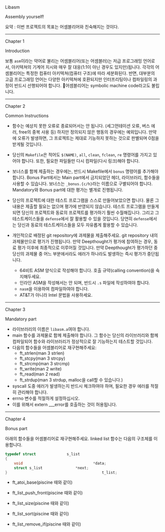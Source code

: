 Libasm

Assembly yourself!



요약 : 이번 프로젝트의 목표는 어셈블리어와 친숙해지는 것이다. 



---





Chapter 1

Introduction

보통 `asm`이라는 약어로 불리는 어셈블리어(또는 어셈블러)는 저급 프로그래밍 언어로서, 아키텍쳐의 기계어 지시와 매우 잘 대응(1:1이 아닌 경우도 있지만)됩니다. 각각의 어셈블리어는 특정한 컴퓨터 아키텍쳐(컴퓨터 구조)에 따라 세분화된다. 반면, 대부분의 고급 프로그래밍 언어는 다양한 아키텍쳐에 호환되지만 인터프리팅이나 컴파일링의 과정이 반드시 선행되어야 합니다. 어셈블리어는 symbolic machine code라고도 불립니다. 



---



Chapter 2

Common Instructions

* 함수는 예상치 못한 오류로 종료되어서는 안 됩니다. (세그먼테이션 오류, 버스 에러, free의 중복 사용 등) 하지만 정의되지 않은 행동의 경우에는 예외입니다. 만약에 오류가 발생하면, 그 프로젝트는 제대로 기능하지 못하는 것으로 판별되며 0점을 받게될 것입니다. 
* 당신의 `Makefile`은 적어도 `$(NAME)`, `all`, `clean`, `fclean`, `re` 명령어를 가지고 있어야 합니다. 또한, 필요한 파일들만 다시 컴파일(다시 링크)해야 합니다. 
* 보너스를 함께 제출하는 경우에는, 반드시 Makefile에서 `bonus` 명령어를 추가해야 합니다. Bonus Part에서는 Main part에서 금지되었던 헤더, 라이브러리, 함수들을 사용할 수 있습니다. 보너스는 `_bonus.{c/h}`라는 이름으로 구별되어야 합니다. Mandatory와 Bonus part에 대한 평가는 별개로 진행됩니다. 

* 당신의 프로젝트에 대한 테스트 프로그램을 스스로 만들어보았으면 합니다. 물론 그 내용은 제출할 필요는 없으며 평가에 반영되지 않습니다. 테스트 프로그램을 만들게 되면 당신의 프로젝트와 동료의 프로젝트를 평가하기 훨씬 수월해집니다. 그리고 그 테스트케이스들을 `defense`에서 잘 활용할 수 있을 것입니다. 당연히 `defense`에서는 당신과 동료의 테스트케이스들을 모두 자유롭게 활용할 수 있습니다. 

* 개인적으로 배정된 git repository에 과제물을 제출해주세요. git repository 내의 과제물만으로 평가가 진행됩니다. 만약 Deepthought가 평가에 참여하는 경우, 동료 평가 이후에 최종적으로 이루어질 것입니다. 만약 Deepthought가 평가하던 중 당신의 과제물 중 어느 부분에서라도 에러가 하나라도 발생하는 즉시 평가가 중단됩니다. 

  * 64비트 ASM 양식으로 작성해야 합니다. 호출 규약(calling convention)을 숙지해두세요. 
  * 인라인 ASM을 작성해서는 안 되며, 반드시 `.s` 파일에 작성하여야 합니다. 
  * `nasm`을 이용하여 컴파일하여야 합니다. 
  * AT&T가 아니라 Intel 문법을 사용하세요. 

  

---



Chapter 3

Mandatory part

* 라이브러리의 이름은 `libasm.a`여야 합니다. 
* main 함수를 과제물로 함께 제출해야 합니다. 그 함수는 당신의 라이브러리와 함께 컴파일되어 함수와 라이브러리가 정상적으로 잘 기능하는지 테스트할 것입니다. 
* 다음의 함수들을 어셈블리어로 재구현해주세요:
  * ft_strlen(man 3 strlen)
  * ft_stcpy(man 3 strcpy)
  * ft_strcmp(man 3 strcmp)
  * ft_write(man 2 write)
  * ft_read(man 2 read)
  * ft_strdup(man 3 strdup, malloc을 call할 수 있습니다.)
* syscall 도중 에러가 발생하는지 반드시 체크하여야 하며, 필요한 경우 에러를 적절히 관리해야 합니다. 
* errno 변수를 적절하게 설정하십시오. 
* 이를 위해서 extern ___error를 호출하는 것이 허용됩니다. 



---



Chapter 4

Bonus part

아래의 함수들을 어셈블리어로 재구현해주세요. linked list 함수는 다음의 구조체를 이용합니다. 



```C
typedef struct				s_list
{
	void								*data;
	struct s_list				*next;
}											t_list;
```



* ft_atoi_base(piscine 때와 같이)
* ft_list_push_front(piscine 때와 같이)

* ft_list_size(piscine 때와 같이)
* ft_list_sort(piscine 때와 같이)
* ft_list_remove_if(piscine 때와 같이)